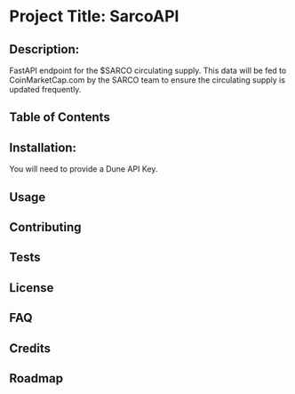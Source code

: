 

# Project Title: SarcoAPI

## Description: 
FastAPI endpoint for the $SARCO circulating supply. This data will be fed to CoinMarketCap.com by the SARCO team to ensure the circulating supply is updated frequently.

## Table of Contents

## Installation: 
You will need to provide a Dune API Key.

## Usage

## Contributing

## Tests

## License

## FAQ

## Credits

## Roadmap

